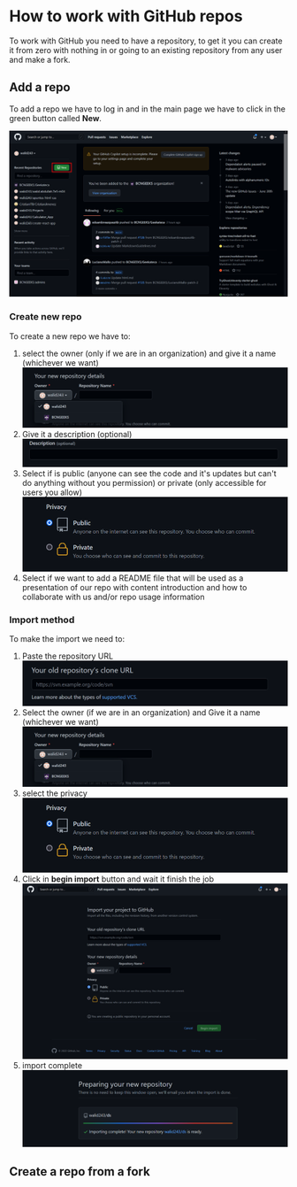# How to work with GitHub repos

To work with GitHub you need to have a repository, to get it you can create it from zero with nothing in or going to
an existing repository from any user and make a fork.

## Add a repo

To add a repo we have to log in and in the main
page we have to click in the green button called __New__.

![Create_repo_button](img/create_repo_button.png)

### Create new repo

To create a new repo we have to:

1. select the owner (only if we are in an organization) and give it a name (whichever we want)
![Repo_owner_and_name](./img/Repo_owner_name.png)
2. Give it a description (optional)
![Repo_description_box](./img/Repo_description_box.png)
3. Select if is public (anyone can see the code and it's updates but can't do anything without you permission) or private (only accessible for users you allow)
![Select_repo_privacy](./img/Repo_privacy.png)
4. Select if we want to add a README file that will be used as a presentation of our repo with content introduction and how to collaborate with us and/or repo usage information

### Import method

To make the import we need to:

1. Paste the repository URL
![Repository_URL](./img/Repo_URL_box.png)
2. Select the owner (if we are in an organization) and Give it a name (whichever we want)
![Select_repo_owner_and_name](./img/Repo_owner_name.png)
3. select the privacy
![Select_repo_privacy](./img/Repo_privacy.png)
4. Click in __begin import__ button and wait it finish the job
![Import_repo_page](./img/Import_repo_page.png)
5. import complete
![Import_complete_massage](./img/Import_complete.png)

## Create a repo from a fork
